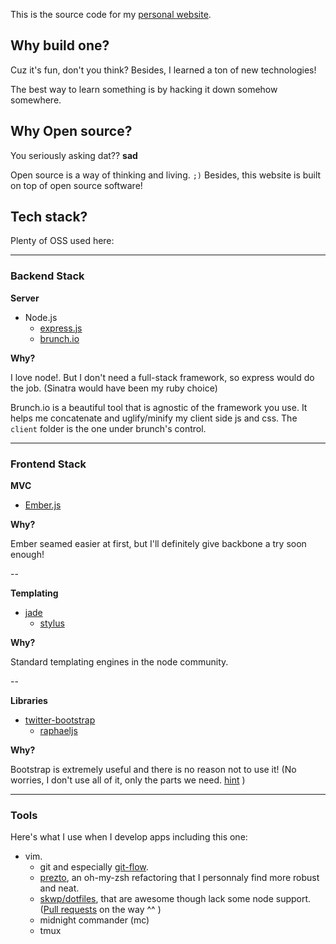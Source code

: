 This is the source code for my [personal website](http://piotry.me).

## Why build one?

Cuz it's fun, don't you think? Besides, I learned a ton of new technologies!

The best way to learn something is by hacking it down somehow somewhere.

## Why Open source?

You seriously asking dat?? **sad**

Open source is a way of thinking and living. ``;)`` Besides, this website is built on top of open source software!

## Tech stack?

Plenty of OSS used here:

----

### Backend Stack

__Server__

  - Node.js 
	- [express.js](http://expressjs.com/)
	- [brunch.io](http://brunch.io)

__Why?__

I love node!. But I don't need a full-stack framework, so express would do the job. (Sinatra would have been my ruby choice)

Brunch.io is a beautiful tool that is agnostic of the framework you use. It helps me concatenate and uglify/minify my client side js and css. 
The ``client`` folder is the one under brunch's control.

----

### Frontend Stack

__MVC__

  - [Ember.js](http://emberjs.com/)

__Why?__

Ember seamed easier at first, but I'll definitely give backbone a try soon enough!

--

__Templating__

  - [jade](http://jade-lang.com/)
	- [stylus](http://learnboost.github.com/stylus/)

__Why?__

Standard templating engines in the node community.

--

__Libraries__
  - [twitter-bootstrap](http://twitter.github.com/bootstrap/)
	- [raphaeljs](http://raphaeljs.com/)

__Why?__

Bootstrap is extremely useful and there is no reason not to use it! (No worries, I don't use all of it, only the parts we need. [hint](http://twitter.github.com/bootstrap/customize.html) )

----

### Tools

Here's what I use when I develop apps including this one:

  - vim.
	- git and especially [git-flow](https://github.com/nvie/gitflow).
	- [prezto](https://github.com/sorin-ionescu/prezto), an oh-my-zsh refactoring that I personnaly find more robust and neat.
	- [skwp/dotfiles](https://github.com/skwp/dotfiles), that are awesome though lack some node support. ([Pull requests](https://github.com/tUrG0n/dotfiles) on the way ^^ )
	- midnight commander (mc)
	- tmux

